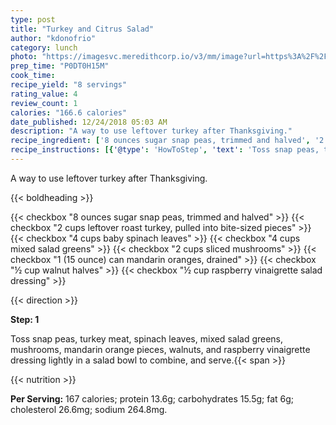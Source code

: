 ```yaml
---
type: post
title: "Turkey and Citrus Salad"
author: "kdonofrio"
category: lunch
photo: "https://imagesvc.meredithcorp.io/v3/mm/image?url=https%3A%2F%2Fimages.media-allrecipes.com%2Fuserphotos%2F4578819.jpg"
prep_time: "P0DT0H15M"
cook_time: 
recipe_yield: "8 servings"
rating_value: 4
review_count: 1
calories: "166.6 calories"
date_published: 12/24/2018 05:03 AM
description: "A way to use leftover turkey after Thanksgiving."
recipe_ingredient: ['8 ounces sugar snap peas, trimmed and halved', '2 cups leftover roast turkey, pulled into bite-sized pieces', '4 cups baby spinach leaves', '4 cups mixed salad greens', '2 cups sliced mushrooms', '1 (15 ounce) can mandarin oranges, drained', '½ cup walnut halves', '½ cup raspberry vinaigrette salad dressing']
recipe_instructions: [{'@type': 'HowToStep', 'text': 'Toss snap peas, turkey meat, spinach leaves, mixed salad greens, mushrooms, mandarin orange pieces, walnuts, and raspberry vinaigrette dressing lightly in a salad bowl to combine, and serve.\n'}]
---
```


A way to use leftover turkey after Thanksgiving. 

{{< boldheading >}}

{{< checkbox "8 ounces sugar snap peas, trimmed and halved" >}}
{{< checkbox "2 cups leftover roast turkey, pulled into bite-sized pieces" >}}
{{< checkbox "4 cups baby spinach leaves" >}}
{{< checkbox "4 cups mixed salad greens" >}}
{{< checkbox "2 cups sliced mushrooms" >}}
{{< checkbox "1 (15 ounce) can mandarin oranges, drained" >}}
{{< checkbox "½ cup walnut halves" >}}
{{< checkbox "½ cup raspberry vinaigrette salad dressing" >}}


{{< direction >}}

**Step: 1**

Toss snap peas, turkey meat, spinach leaves, mixed salad greens, mushrooms, mandarin orange pieces, walnuts, and raspberry vinaigrette dressing lightly in a salad bowl to combine, and serve.{{< span >}}

{{< nutrition >}}

**Per Serving:** 167 calories; protein 13.6g; carbohydrates 15.5g; fat 6g; cholesterol 26.6mg; sodium 264.8mg.